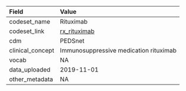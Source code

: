 |Field            |Value                                  |
|:----------------|:--------------------------------------|
|codeset_name     |Rituximab                              |
|codeset_link     |[rx_rituximab](https://github.com/PEDSnet/Variable-Dictionary/blob/main/drug/rx_rituximab.csv)|
|cdm              |PEDSnet                                |
|clinical_concept |Immunosuppressive medication rituximab |
|vocab            |NA                                     |
|data_uploaded    |2019-11-01                             |
|other_metadata   |NA                                     |
